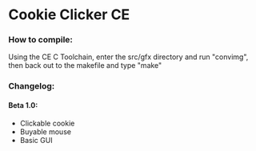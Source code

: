 # Cookie Clicker CE

### How to compile:

Using the CE C Toolchain, enter the src/gfx directory and run "convimg", then back out to the makefile and type "make"

### Changelog:

#### Beta 1.0:
- Clickable cookie
- Buyable mouse
- Basic GUI
